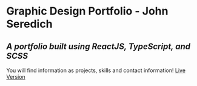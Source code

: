 # Graphic Design Portfolio - John Seredich

## _A portfolio built using ReactJS, TypeScript, and SCSS_

You will find information as projects, skills and contact information!
[Live Version](https://john-seredich.github.io/graphic-design-portfolio/)
